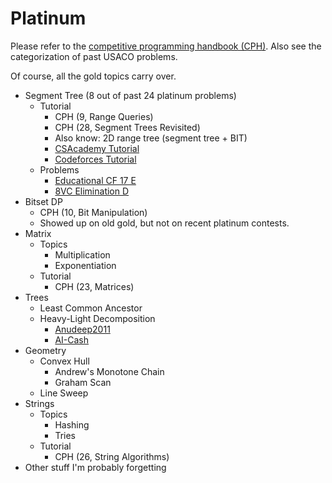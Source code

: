 # Platinum

Please refer to the [competitive programming handbook (CPH)](https://cses.fi/book.pdf). Also see the categorization of past USACO problems.

Of course, all the gold topics carry over. 

  * Segment Tree (8 out of past 24 platinum problems)
    * Tutorial
      * CPH (9, Range Queries)
      * CPH (28, Segment Trees Revisited)  
      * Also know: 2D range tree (segment tree + BIT)
      * [CSAcademy Tutorial](https://csacademy.com/lesson/segment_trees/)
      * [Codeforces Tutorial](http://codeforces.com/blog/entry/18051)
    * Problems
      * [Educational CF 17 E](http://codeforces.com/problemset/problem/762/E)
      * [8VC Elimination D](http://codeforces.com/problemset/problem/755/D)
  * Bitset DP
    * CPH (10, Bit Manipulation)
    * Showed up on old gold, but not on recent platinum contests.
  * Matrix
    * Topics
      * Multiplication
      * Exponentiation
    * Tutorial
      * CPH (23, Matrices)
  * Trees
    * Least Common Ancestor
    * Heavy-Light Decomposition
      * [Anudeep2011](https://blog.anudeep2011.com/heavy-light-decomposition/)
      * [AI-Cash](http://codeforces.com/blog/entry/22072)
  * Geometry
    * Convex Hull
      * Andrew's Monotone Chain
      * Graham Scan
    * Line Sweep
  * Strings
    * Topics
      * Hashing
      * Tries
    * Tutorial
      * CPH (26, String Algorithms)
  * Other stuff I'm probably forgetting
